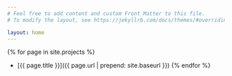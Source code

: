 ```yaml
---
# Feel free to add content and custom Front Matter to this file.
# To modify the layout, see https://jekyllrb.com/docs/themes/#overriding-theme-defaults

layout: home
---
```



{% for page in site.projects %}
- [{{ page.title }}]({{ page.url | prepend: site.baseurl }})
{% endfor %}
